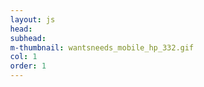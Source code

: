 ```yaml
---
layout: js
head:
subhead:
m-thumbnail: wantsneeds_mobile_hp_332.gif
col: 1
order: 1
---
```

<script src="https://code.createjs.com/createjs-2015.11.26.min.js"></script>
<script src="js/wantsneeds_Canvas.js"></script>
<script>

/* CHANGE THIS NUMBER TO RESIZE THIS THING */
var wantsNeedsCanvasSize = 350; // px

var canvas, stage, exportRoot;
function init() {
	canvas = document.getElementById("wantsneeds_canvas");
	handleComplete();
}
function handleComplete() {
	//This function is always called, irrespective of the content. You can use the variable "stage" after it is created in token create_stage.
	exportRoot = new lib.wantsneeds_Canvas();
	stage = new createjs.Stage(canvas);
	stage.addChild(exportRoot);	
	//Registers the "tick" event listener.
	createjs.Ticker.setFPS(lib.properties.fps);
	createjs.Ticker.addEventListener("tick", stage);	    
	//Code to support hidpi screens and responsive scaling.
	(function(isResp, respDim, isScale, scaleType) {		
		var lastW, lastH, lastS=1;		
		window.addEventListener('resize', resizeCanvas);		
		resizeCanvas();		
		function resizeCanvas() {			
			var w = lib.properties.width, h = lib.properties.height;			
			var iw = window.innerWidth, ih=window.innerHeight;			
			var pRatio = window.devicePixelRatio || 1, xRatio=iw/w, yRatio=ih/h, sRatio=1;			
			if(isResp) {                
				if((respDim=='width'&&lastW==iw) || (respDim=='height'&&lastH==ih)) {                    
					sRatio = lastS;                
				}				
				else if(!isScale) {					
					if(iw<w || ih<h)						
						sRatio = Math.min(xRatio, yRatio);				
				}				
				else if(scaleType==1) {					
					sRatio = Math.min(xRatio, yRatio);				
				}				
				else if(scaleType==2) {					
					sRatio = Math.max(xRatio, yRatio);				
				}			
			}			
			canvas.width = w*pRatio*sRatio;			
			canvas.height = h*pRatio*sRatio;
			// canvas.style.width = w*sRatio+'px';			
			// canvas.style.height = h*sRatio+'px';
			// canvas.style.width = wantsNeedsCanvasSize+'px';			
			// canvas.style.height = wantsNeedsCanvasSize+'px';
			stage.scaleX = pRatio*sRatio;			
			stage.scaleY = pRatio*sRatio;			
			lastW = iw; lastH = ih; lastS = sRatio;		
		}
	})(false,'both',false,1);	
}
</script>
<body onload="init();" style="margin:0px;">
	<canvas id="wantsneeds_canvas" style="background-color:rgba(255, 255, 255, 1.00)" onclick="let path='/wantsneeds';if(!location.href.includes(path)){location.href=path;}"></canvas>
</body>
